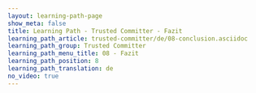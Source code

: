 ```yaml
---
layout: learning-path-page
show_meta: false
title: Learning Path - Trusted Committer - Fazit
learning_path_article: trusted-committer/de/08-conclusion.asciidoc
learning_path_group: Trusted Committer
learning_path_menu_title: 08 - Fazit
learning_path_position: 8
learning_path_translation: de
no_video: true
---
```

<!--- This file autogenerated from https://github.com/InnerSourceCommons/InnerSourceLearningPath/blob/master/scripts/generate_learning_path_markdown.js -->
